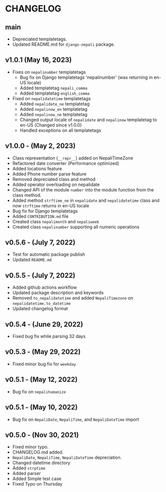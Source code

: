# CHANGELOG

## main

- Depreciated templatetags.
- Updated README.md for `django-nepali` package.

## v1.0.1 (May 16, 2023)
- Fixes on `nepalinumber` templatetags
    - Bug fix on Django templatetags 'nepalinumber' (was returning in en-US locale)
    - Added templatetag `nepali_comma`
    - Added templatetag `english_comma`
- Fixed on `nepalidatetime` templatetags
    - Added `nepalidate_ne` templatetag
    - Added `nepalinow_en` templatetag
    - Added `nepalinow_ne` templatetag
    - Changed output locale of `nepalidate` and `nepalinow` templatetag to en-US (Changed since v1.0.0)
    - Handled exceptions on all templatetags

## v1.0.0 - (May 2, 2023)
- Class representation (`__repr__`) added on NepaliTimeZone
- Refactored date converter (Performance optimized)
- Added locations feature
- Added Phone number parse feature
- Removed depreciated class and method
- Added operator overloading on nepalidate
- Changed API of the module `number` into the module function from the class method.
- Added method `strftime_ne` in `nepalidate` and `nepalidatetime` class and now `strftime` returns in en-US locale
- Bug fix for Django templatetags
- Added `CONTRIBUTION.md` file
- Created class `nepalimonth` and `nepaliweek`
- Created class `nepalinumber` supporting all numeric operations

## v0.5.6 - (July 7, 2022)
- Test for automatic package publish
- Updated `README.md`

## v0.5.5 - (July 7, 2022)
- Added github actions workflow
- Updated package description and keywords
- Removed `to_nepalidatetime` and added `NepaliTimezone` on `nepalidatetime.to_datetime`
- Updated changelog format

## v0.5.4 - (June 29, 2022)
- Fixed bug fix while parsing 32 days

## v0.5.3 - (May 29, 2022)
- Fixed minor bug fix for `weekday`

## v0.5.1 - (May 12, 2022)
- Bug fix on `nepalihumanize`

## v0.5.1 - (May 10, 2022)
- Bug fix on `NepaliDate`, `NepaliTime`, and `NepaliDateTime` import

## v0.5.0 - (Nov 30, 2021)
- Fixed minor typo.
- CHANGELOG.md added.
- `NepaliDate`, `NepaliTime`, `NepaliDateTime` depreciation.
- Changed datetime directory
- Added `strptime`
- Added parser
- Added Simple test case
- Fixed Typo on Thursday
